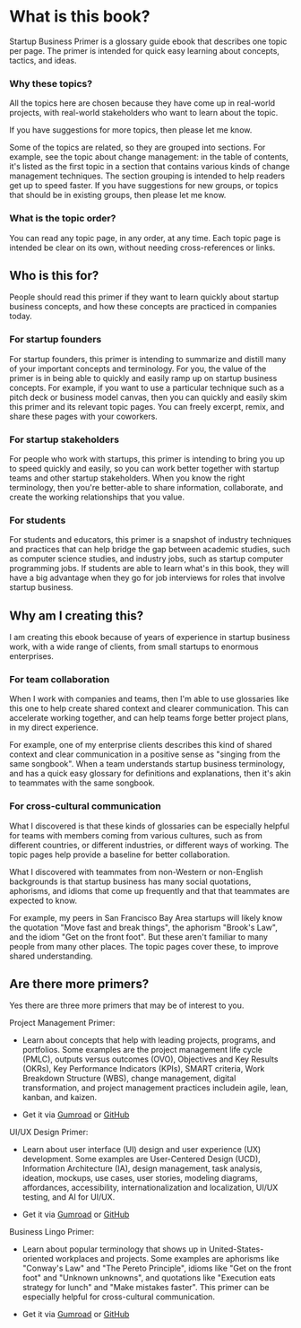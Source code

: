 # What is this book?

Startup Business Primer is a glossary guide ebook that describes one topic per page. The primer is intended for quick easy learning about concepts, tactics, and ideas. 

### Why these topics?

All the topics here are chosen because they have come up in real-world projects, with real-world stakeholders who want to learn about the topic.

If you have suggestions for more topics, then please let me know.

Some of the topics are related, so they are grouped into sections. For example, see the topic about change management: in the table of contents, it's listed as the first topic in a section that contains various kinds of change management techniques. The section grouping is intended to help readers get up to speed faster. If you have suggestions for new groups, or topics that should be in existing groups, then please let me know.

### What is the topic order?

You can read any topic page, in any order, at any time. Each topic page is intended be clear on its own, without needing cross-references or links.


## Who is this for?

People should read this primer if they want to learn quickly about startup business concepts, and how these concepts are practiced in companies today.

### For startup founders

For startup founders, this primer is intending to summarize and distill many of your important concepts and terminology. For you, the value of the primer is in being able to quickly and easily ramp up on startup business concepts. For example, if you want to use a particular technique such as a pitch deck or business model canvas, then you can quickly and easily skim this primer and its relevant topic pages. You can freely excerpt, remix, and share these pages with your coworkers.

### For startup stakeholders

For people who work with startups, this primer is intending to bring you up to speed quickly and easily, so you can work better together with startup teams and other startup stakeholders. When you know the right terminology, then you're better-able to share information, collaborate, and create the working relationships that you value.

### For students

For students and educators, this primer is a snapshot of industry techniques and practices that can help bridge the gap between academic studies, such as computer science studies, and industry jobs, such as startup computer programming jobs. If students are able to learn what's in this book, they will have a big advantage when they go for job interviews for roles that involve startup business.


## Why am I creating this?

I am creating this ebook because of years of experience in startup business work, with a wide range of clients, from small startups to enormous enterprises. 


### For team collaboration

When I work with companies and teams, then I'm able to use glossaries like this one to help create shared context and clearer communication. This can accelerate working together, and can help teams forge better project plans, in my direct experience.

For example, one of my enterprise clients describes this kind of shared context and clear communication in a positive sense as "singing from the same songbook". When a team understands startup business terminology, and has a quick easy glossary for definitions and explanations, then it's akin to teammates with the same songbook.


### For cross-cultural communication

What I discovered is that these kinds of glossaries can be especially helpful for teams with members coming from various cultures, such as from different countries, or different industries, or different ways of working. The topic pages help provide a baseline for better collaboration.

What I discovered with teammates from non-Western or non-English backgrounds is that startup business has many social quotations, aphorisms, and idioms that come up frequently and that that teammates are expected to know. 

For example, my peers in San Francisco Bay Area startups will likely know the quotation "Move fast and break things", the aphorism "Brook's Law", and the idiom "Get on the front foot". But these aren't familiar to many people from many other places. The topic pages cover these, to improve shared understanding.


## Are there more primers?

Yes there are three more primers that may be of interest to you.

Project Management Primer:

* Learn about concepts that help with leading projects, programs, and portfolios. Some examples are the project management life cycle (PMLC), outputs versus outcomes (OVO), Objectives and Key Results (OKRs), Key Performance Indicators (KPIs), SMART criteria, Work Breakdown Structure (WBS), change management, digital transformation, and project management practices includein agile, lean, kanban, and kaizen.

* Get it via [Gumroad](https://gumroad.com/l/project-management-primer) or [GitHub](https://github.com/sixarm/project-management-primer)

UI/UX Design Primer:

* Learn about user interface (UI) design and user experience (UX) development. Some examples are User-Centered Design (UCD), Information Architecture (IA), design management, task analysis, ideation, mockups, use cases, user stories, modeling diagrams, affordances, accessibility, internationalization and localization, UI/UX testing, and AI for UI/UX. 

* Get it via [Gumroad](https://gumroad.com/l/ui-ux-design-primer) or [GitHub](https://github.com/sixarm/ui-ux-design-primer)

Business Lingo Primer:

* Learn about popular terminology that shows up in United-States-oriented workplaces and projects. Some examples are aphorisms like "Conway's Law" and "The Pereto Principle", idioms like "Get on the front foot" and "Unknown unknowns", and quotations like "Execution eats strategy for lunch" and "Make mistakes faster". This primer can be especially helpful for cross-cultural communication.

* Get it via [Gumroad](https://gumroad.com/l/business-lingo-primer) or [GitHub](https://github.com/sixarm/business-lingo-primer)
